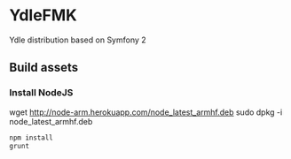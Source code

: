 YdleFMK
=======

Ydle distribution based on Symfony 2


## Build assets


### Install NodeJS
wget http://node-arm.herokuapp.com/node_latest_armhf.deb
sudo dpkg -i node_latest_armhf.deb

```s
npm install
grunt
```


